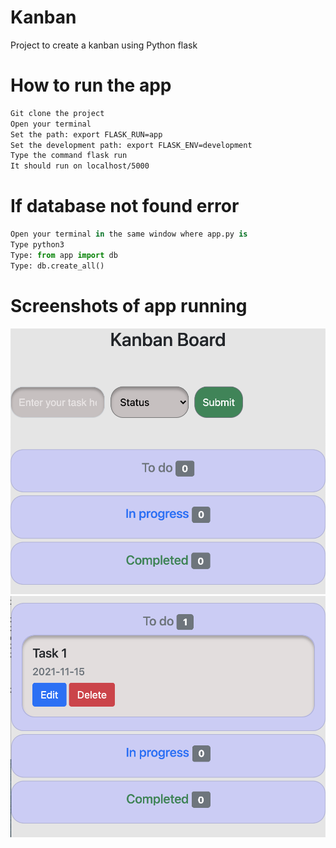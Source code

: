 # Kanban
Project to create a kanban using Python flask

# How to run the app
```bash
Git clone the project
Open your terminal
Set the path: export FLASK_RUN=app
Set the development path: export FLASK_ENV=development
Type the command flask run
It should run on localhost/5000
```

# If database not found error
```python
Open your terminal in the same window where app.py is
Type python3
Type: from app import db
Type: db.create_all()
```

# Screenshots of app running
![App running 0](./screenshots/app_running.png)
![App running 1](./screenshots/app_running1.png)
